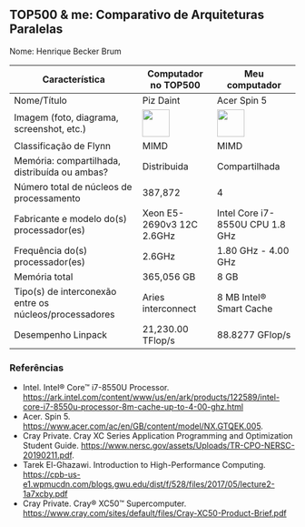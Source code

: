 TOP500 & me: Comparativo de Arquiteturas Paralelas
--------------------------------------------------

Nome: Henrique Becker Brum

| Característica                                            | Computador no TOP500  | Meu computador  |
| --------------------------------------------------------- | --------------------- | --------------- |
| Nome/Título                                               |      Piz Daint        |   Acer Spin 5     |
| Imagem (foto, diagrama, screenshot, etc.)                 |<img src= "https://www.cscs.ch/fileadmin/_processed_/c/3/csm_Piz_Daint_upgrade_26.04.2017_003_ec93735bd1.jpg" width="48"> | <img src="https://www.acronsoft.com.br/wp-content/uploads/2018/08/Spin5_01.jpg" width="48">|
| Classificação de Flynn                                    |         MIMD               |     MIMD            |
| Memória: compartilhada, distribuída ou ambas?             |           Distribuida            |     Compartilhada            |
| Número total de núcleos de processamento                  |       387,872           |     4    |
| Fabricante e modelo do(s) processador(es)                 |       Xeon E5-2690v3 12C 2.6GHz                |     Intel Core i7-8550U CPU 1.8 GHz   |
| Frequência do(s) processador(es)                          |          2.6GHz             |     1.80 GHz - 4.00 GHz            |
| Memória total                                             |        365,056 GB         |     8 GB        |
| Tipo(s) de interconexão entre os núcleos/processadores    |        Aries interconnect               |     8 MB Intel® Smart Cache            |
| Desempenho Linpack                                        |      21,230.00 TFlop/s         |    88.8277 GFlop/s             |

### Referências
- Intel. Intel® Core™ i7-8550U Processor. https://ark.intel.com/content/www/us/en/ark/products/122589/intel-core-i7-8550u-processor-8m-cache-up-to-4-00-ghz.html
- Acer. Spin 5. https://www.acer.com/ac/en/GB/content/model/NX.GTQEK.005.
- Cray Private. Cray XC Series Application Programming and Optimization Student Guide. https://www.nersc.gov/assets/Uploads/TR-CPO-NERSC-20190211.pdf.
- Tarek El-Ghazawi.  Introduction to High-Performance Computing. https://cpb-us-e1.wpmucdn.com/blogs.gwu.edu/dist/f/528/files/2017/05/lecture2-1a7xcby.pdf
- Cray Private.  Cray® XC50™ Supercomputer.  https://www.cray.com/sites/default/files/Cray-XC50-Product-Brief.pdf
